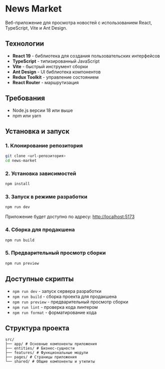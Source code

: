 # News Market

Веб-приложение для просмотра новостей с использованием React, TypeScript, Vite и Ant Design.

## Технологии

- **React 19** - библиотека для создания пользовательских интерфейсов
- **TypeScript** - типизированный JavaScript
- **Vite** - быстрый инструмент сборки
- **Ant Design** - UI библиотека компонентов
- **Redux Toolkit** - управление состоянием
- **React Router** - маршрутизация

## Требования

- Node.js версии 18 или выше
- npm или yarn

## Установка и запуск

### 1. Клонирование репозитория

```bash
git clone <url-репозитория>
cd news-market
```

### 2. Установка зависимостей

```bash
npm install
```

### 3. Запуск в режиме разработки

```bash
npm run dev
```

Приложение будет доступно по адресу: [http://localhost:5173](http://localhost:5173)

### 4. Сборка для продакшена

```bash
npm run build
```

### 5. Предварительный просмотр сборки

```bash
npm run preview
```

## Доступные скрипты

- `npm run dev` - запуск сервера разработки
- `npm run build` - сборка проекта для продакшена
- `npm run preview` - предварительный просмотр сборки
- `npm run lint` - проверка кода линтером
- `npm run format` - форматирование кода

## Структура проекта

```
src/
├── app/ # Основные компоненты приложения
├── entities/ # Бизнес-сущности
├── features/ # Функциональные модули
├── pages/ # Страницы приложения
└── shared/ # Общие компоненты и утилиты
```
